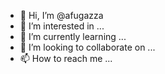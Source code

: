- 👋 Hi, I’m @afugazza
- 👀 I’m interested in ...
- 🌱 I’m currently learning ...
- 💞️ I’m looking to collaborate on ...
- 📫 How to reach me ...

<!---
afugazza/afugazza is a ✨ special ✨ repository because its `README.md` (this file) appears on your GitHub profile.
You can click the Preview link to take a look at your changes.
--->
